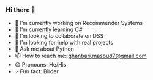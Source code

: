 ### Hi there 👋


- 🔭 I’m currently working on Recommender Systems
- 🌱 I’m currently learning C#
- 👯 I’m looking to collaborate on DSS
- 🤔 I’m looking for help with real projects
- 💬 Ask me about Python
- 📫 How to reach me: ghanbari.masoud7@gmail.com
- 😄 Pronouns: He/His
- ⚡ Fun fact: Birder
